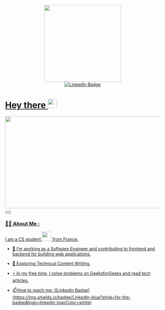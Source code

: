 <div id="header" align="center">
  <img src="https://github.com/EleVi1/EleVi1/assets/163721747/238d8b81-c763-4d42-b5d2-056a5dcf9a02" width="250" height="250">
</div>

<div id="badges", align="center">
  <a href="https://fr.linkedin.com/in/elena-villepreux">
    <img src="https://img.shields.io/badge/LinkedIn-blue?style=for-the-badge&logo=linkedin logoColor=white" alt="LinkedIn Badge"/>
</div>

<h1>
  Hey there
  <img src="https://media.giphy.com/media/hvRJCLFzcasrR4ia7z/giphy.gif" width="30px"/>
</h1>

<div align="center">
  <img src="https://cdn.pixabay.com/photo/2023/10/10/12/36/lofi-8306349_1280.jpg" width="600" height="300"/>
</div>
---

### :woman_technologist: About Me :

I am a CS student <img src="https://media.giphy.com/media/WUlplcMpOCEmTGBtBW/giphy.gif" width="30"> from France.
- :telescope: I’m working as a Software Engineer and contributing to frontend and backend for building web applications.

- :seedling: Exploring Technical Content Writing.

- :zap: In my free time, I solve problems on GeeksforGeeks and read tech articles.

- :mailbox:How to reach me: [![Linkedin Badge](https://img.shields.io/badge/LinkedIn-blue?style=for-the-badge&logo=linkedin logoColor=white)](https://fr.linkedin.com/in/elena-villepreux)
